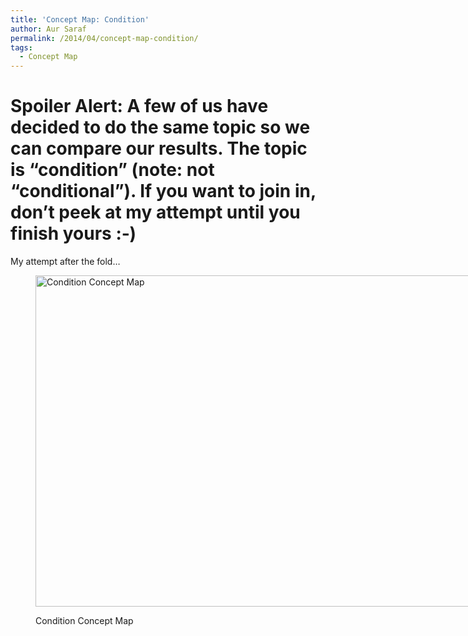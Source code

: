 ```yaml
---
title: 'Concept Map: Condition'
author: Aur Saraf
permalink: /2014/04/concept-map-condition/
tags:
  - Concept Map
---
```

# **Spoiler Alert:** A few of us have decided to do the same topic so we can compare our results. The topic is &#8220;condition&#8221; (note: not &#8220;conditional&#8221;). If you want to join in, don&#8217;t peek at my attempt until you finish yours :&dash;)

My attempt after the fold&#8230;

<!--more--><figure id="attachment_6721" style="width: 707px;" class="wp-caption alignnone">

[<img class="size-large wp-image-6721" alt="Condition Concept Map" src="http://teaching.software-carpentry.org/wp-content/uploads/2014/04/IMG_20140423_184639-1024x768.jpg" width="707" height="530" />][1]<figcaption class="wp-caption-text">Condition Concept Map</figcaption></figure> 
&nbsp;

 [1]: http://teaching.software-carpentry.org/wp-content/uploads/2014/04/IMG_20140423_184639.jpg
